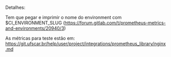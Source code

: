 Detalhes:

Tem que pegar e imprimir o nome do environment com $CI_ENVIRONMENT_SLUG (https://forum.gitlab.com/t/prometheus-metrics-and-environments/20940/3)

As métricas para teste estão em:
https://git.ufscar.br/help/user/project/integrations/prometheus_library/nginx.md



